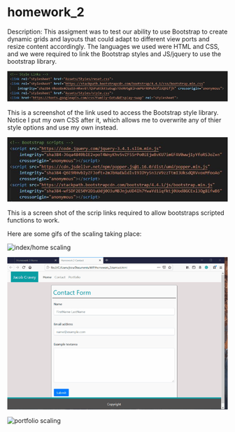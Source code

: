 # homework_2

Description: This assigment was to test our ability to use Bootstrap to create dynamic grids and layouts that could adapt to
different view ports and resize content accordingly. The languages we used were HTML and CSS, and we were required to link the
Bootstrap styles and JS/jquery to use the bootstrap library.

![css style links in html](Assets/Images/links.JPG)

This is a screenshot of the link used to access the Bootstrap style library. Notice I put my own CSS after it, which allows me
to overwrite any of thier style options and use my own instead.

![script links required to make bootstrap function](Assets/Images/scripts.JPG)

This is a screen shot of the scrip links required to allow bootstraps scripted functions to work.


Here are some gifs of the scaling taking place:

![index/home scaling](Assets/Images/index.gif)

![contact scaling](Assets/Images/contact.gif)

![portfolio scaling](Assets/Images/portfolio.gif)

